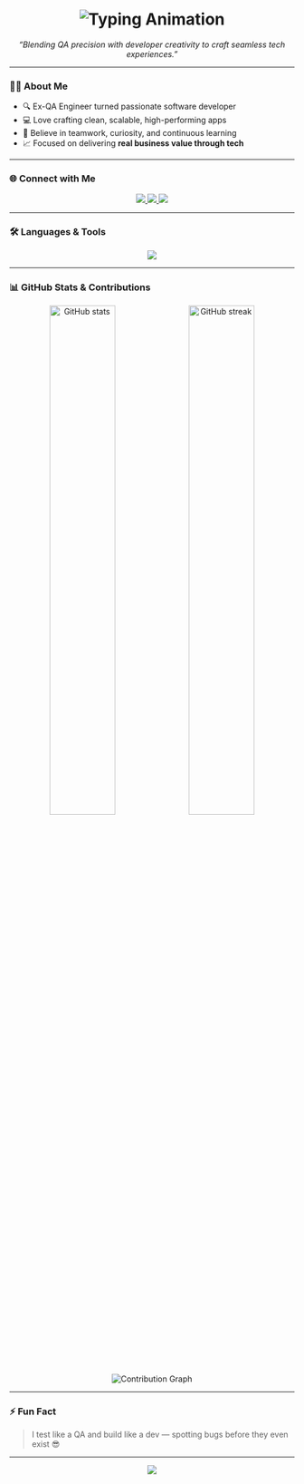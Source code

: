 <h1 align="center">
  <img src="https://readme-typing-svg.herokuapp.com?font=Poppins&size=32&duration=3000&pause=1000&color=F75C7E&center=true&vCenter=true&width=600&lines=👋+Hi+there%2C+I'm+Dushan+Bhagya!;🚀+Developer+from+Sri+Lanka;💡+Full-Stack+Developer;🛠️+Clean+Code+%26+Smart+Design+Enthusiast" alt="Typing Animation" />
</h1>

<p align="center">
  <em>“Blending QA precision with developer creativity to craft seamless tech experiences.”</em>
</p>

---

### 🧑‍💻 About Me  
- 🔍 Ex-QA Engineer turned passionate software developer  
- 💻 Love crafting clean, scalable, high-performing apps  
- 🤝 Believe in teamwork, curiosity, and continuous learning  
- 📈 Focused on delivering **real business value through tech**

---

### 🌐 Connect with Me  
<p align="center">
  <a href="https://www.linkedin.com/in/dushan-rathnakumara-130105259/" target="_blank">
    <img src="https://img.shields.io/badge/-LinkedIn-0077B5?style=for-the-badge&logo=linkedin&logoColor=white" />
  </a>
  <a href="https://www.facebook.com/dushan.bhagya.5/" target="_blank">
    <img src="https://img.shields.io/badge/-Facebook-1877F2?style=for-the-badge&logo=facebook&logoColor=white" />
  </a>
  <a href="https://www.instagram.com/_peppermint_1999/" target="_blank">
    <img src="https://img.shields.io/badge/-Instagram-E4405F?style=for-the-badge&logo=instagram&logoColor=white" />
  </a>
</p>

---

### 🛠️ Languages & Tools  
<p align="center">
  <img src="https://skillicons.dev/icons?i=python,js,ts,nextjs,react,nodejs,express,mongodb,mysql,postgresql,sqlite,redis,graphql,prisma,docker,aws,gcp,vercel,netlify,git,github,vscode,postman,figma,linux,bash,tensorflow,pytorch&theme=dark" />
</p>

---

### 📊 GitHub Stats & Contributions  
<p align="center">
  <img width="48%" src="https://github-readme-stats.vercel.app/api?username=dushanblazebhagya&show_icons=true&theme=radical&hide_border=true" alt="GitHub stats" />
  <img width="48%" src="https://github-readme-streak-stats.herokuapp.com/?user=dushanblazebhagya&theme=radical&hide_border=true" alt="GitHub streak" />
</p>

<p align="center">
  <img src="https://github-readme-activity-graph.vercel.app/graph?username=dushanblazebhagya&theme=redical&hide_border=true&area=true" alt="Contribution Graph" />
</p>

---

### ⚡ Fun Fact  
> I test like a QA and build like a dev — spotting bugs before they even exist 😎

---

<div align="center">
  <img src="https://capsule-render.vercel.app/api?type=waving&color=gradient&height=100&section=footer"/>
</div>
